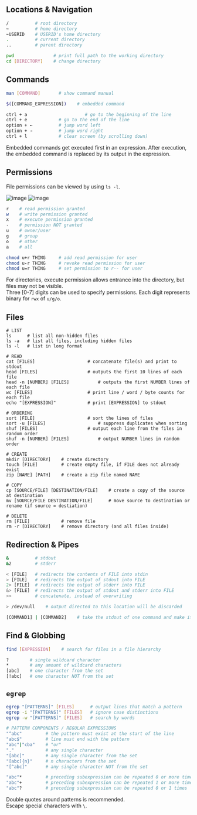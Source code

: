 ## Locations & Navigation

```bash
/          # root directory
~          # home directory
~USERID    # USERID's home directory
.          # current directory
..         # parent directory

pwd               # print full path to the working directory
cd [DIRECTORY]    # change directory
```

## Commands

```bash
man [COMMAND]       # show command manual

$([COMMAND_EXPRESSION])    # embedded command

ctrl + a					  # go to the beginning of the line
ctrl + e            # go to the end of the line
option + ←          # jump word left
option + →          # jump word right
ctrl + l            # clear screen (by scrolling down)

```
Embedded commands get executed first in an expression. After execution, the embedded command is replaced by its output in the expression.

## Permissions
File permissions can be viewed by using `ls -l`. 

![image](https://github.com/liuandy1207/notes/assets/72530429/8095f10b-fa26-499e-9b00-78bb798a8ad4)
![image](https://github.com/liuandy1207/notes/assets/72530429/da874e9c-f5d3-4fc2-9b8a-f79a84e4f93f)

```bash
r    # read permission granted
w    # write permission granted
x    # execute permission granted
-    # permission NOT granted
u    # owner/user
g    # group
o    # other
a    # all

chmod u+r THING     # add read permission for user
chmod u-r THING     # revoke read permission for user
chmod u=r THING     # set permission to r-- for user

```
For directories, execute permission allows entrance into the directory, but files may not be visible. <br>
Three [0-7] digits can be used to specify permissions. Each digit represents binary for `rwx` of `u/g/o`.


## Files
```shell
# LIST
ls      # list all non-hidden files
ls -a   # list all files, including hidden files
ls -l   # list in long format

# READ
cat [FILES]                    # concatenate file(s) and print to stdout
head [FILES]                   # outputs the first 10 lines of each file
head -n [NUMBER] [FILES]           # outputs the first NUMBER lines of each file
wc [FILES]                     # print line / word / byte counts for each file
echo "[EXPRESSION]"            # print [EXPRESSION] to stdout

# ORDERING
sort [FILE]                    # sort the lines of files
sort -u [FILES]                    # suppress duplicates when sorting
shuf [FILES]                   # output each line from the files in random order
shuf -n [NUMBER] [FILES]           # output NUMBER lines in random order

# CREATE
mkdir [DIRECTORY]    # create directory
touch [FILE]         # create empty file, if FILE does not already exist
zip [NAME] [PATH]    # create a zip file named NAME

# COPY
cp [SOURCE/FILE] [DESTINATION/FILE]    # create a copy of the source at destination
mv [SOURCE/FILE DESTINATION/FILE]      # move source to destination or rename (if source = destiation)

# DELETE
rm [FILE]            # remove file
rm -r [DIRECTORY]    # remove directory (and all files inside)
```

## Redirection & Pipes
```bash
&          # stdout
&2         # stderr

< [FILE]   # redirects the contents of FILE into stdin
> [FILE]   # redirects the output of stdout into FILE
2> [FILE]  # redirects the output of stderr into FILE
&> [FILE]  # redirects the output of stdout and stderr into FILE
>>         # concatenate, instead of overwriting

> /dev/null    # output directed to this location will be discarded

[COMMAND1] | [COMMAND2]    # take the stdout of one command and make it the stdin of another command

```

## Find & Globbing
```bash
find [EXPRESSION]    # search for files in a file hierarchy

?        # single wildcard character
*        # any amount of wildcard characters
[abc]    # one character from the set
[!abc]   # one character NOT from the set

```

## `egrep`
```bash
egrep "[PATTERNS]" [FILES]      # output lines that match a pattern
egrep -i "[PATTERNS]" [FILES]   # ignore case distinctions
egrep -w "[PATTERNS]" [FILES]   # search by words

# PATTERN COMPONENTS / REGULAR EXPRESSIONS
"^abc"         # the pattern must exist at the start of the line
"abc$"         # line must end with the pattern
"abc"|"cba"    # "or"
"."            # any single character
"[abc]"        # any single character from the set
"[abc]{n}"     # n characters from the set
"[^abc]"       # any single character NOT from the set

"abc"*         # preceding subexpression can be repeated 0 or more times
"abc"+         # preceding subexpression can be repeated 1 or more times
"abc"?         # preceding subexpression can be repeated 0 or 1 times

```
Double quotes around patterns is recommended. <br>
Escape special characters with `\`.
